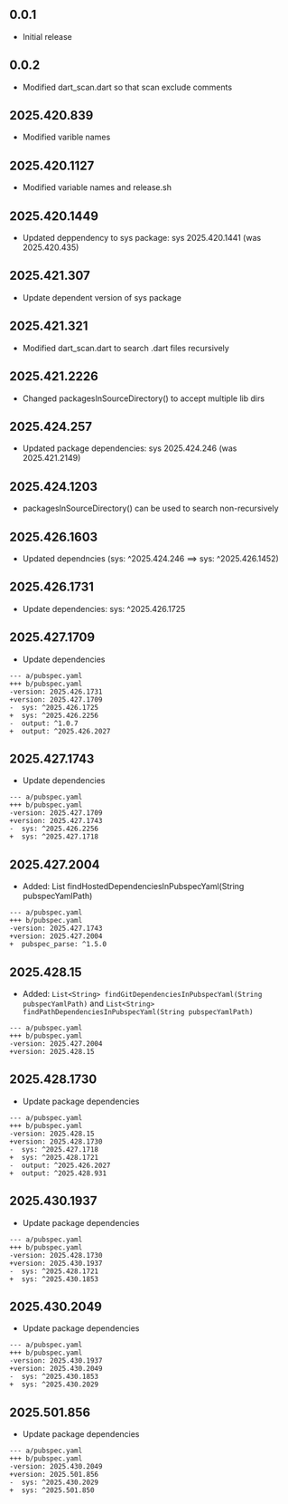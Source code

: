 ## 0.0.1

- Initial release

## 0.0.2

- Modified dart_scan.dart so that scan exclude comments

## 2025.420.839

- Modified varible names

## 2025.420.1127

- Modified variable names and release.sh

## 2025.420.1449

- Updated deppendency to sys package: sys 2025.420.1441 (was 2025.420.435)

## 2025.421.307

- Update dependent version of sys package

## 2025.421.321

- Modified dart_scan.dart to search .dart files recursively

## 2025.421.2226

- Changed packagesInSourceDirectory() to accept multiple lib dirs

## 2025.424.257

- Updated package dependencies: sys 2025.424.246 (was 2025.421.2149)

## 2025.424.1203

- packagesInSourceDirectory() can be used to search non-recursively

## 2025.426.1603

- Updated dependncies (sys: ^2025.424.246 ==> sys: ^2025.426.1452)

## 2025.426.1731

- Update dependencies: sys: ^2025.426.1725

## 2025.427.1709

- Update dependencies

```
--- a/pubspec.yaml
+++ b/pubspec.yaml
-version: 2025.426.1731
+version: 2025.427.1709
-  sys: ^2025.426.1725
+  sys: ^2025.426.2256
-  output: ^1.0.7
+  output: ^2025.426.2027
```

## 2025.427.1743

- Update dependencies

```
--- a/pubspec.yaml
+++ b/pubspec.yaml
-version: 2025.427.1709
+version: 2025.427.1743
-  sys: ^2025.426.2256
+  sys: ^2025.427.1718
```

## 2025.427.2004

- Added: List<String> findHostedDependenciesInPubspecYaml(String pubspecYamlPath)

```
--- a/pubspec.yaml
+++ b/pubspec.yaml
-version: 2025.427.1743
+version: 2025.427.2004
+  pubspec_parse: ^1.5.0
```

## 2025.428.15

- Added: `List<String> findGitDependenciesInPubspecYaml(String pubspecYamlPath)` and `List<String> findPathDependenciesInPubspecYaml(String pubspecYamlPath)`

```
--- a/pubspec.yaml
+++ b/pubspec.yaml
-version: 2025.427.2004
+version: 2025.428.15
```

## 2025.428.1730

- Update package dependencies

```
--- a/pubspec.yaml
+++ b/pubspec.yaml
-version: 2025.428.15
+version: 2025.428.1730
-  sys: ^2025.427.1718
+  sys: ^2025.428.1721
-  output: ^2025.426.2027
+  output: ^2025.428.931
```

## 2025.430.1937

- Update package dependencies

```
--- a/pubspec.yaml
+++ b/pubspec.yaml
-version: 2025.428.1730
+version: 2025.430.1937
-  sys: ^2025.428.1721
+  sys: ^2025.430.1853
```

## 2025.430.2049

- Update package dependencies

```
--- a/pubspec.yaml
+++ b/pubspec.yaml
-version: 2025.430.1937
+version: 2025.430.2049
-  sys: ^2025.430.1853
+  sys: ^2025.430.2029
```

## 2025.501.856

- Update package dependencies

```
--- a/pubspec.yaml
+++ b/pubspec.yaml
-version: 2025.430.2049
+version: 2025.501.856
-  sys: ^2025.430.2029
+  sys: ^2025.501.850
```
